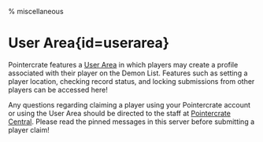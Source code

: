 % miscellaneous

<div class='panel fade js-scroll-anim' data-anim='fade'>

# User Area{id=userarea}

Pointercrate features a [User Area](/login) in which players may create a profile associated with their player on the Demon List. Features such as setting a player location, checking record status, and locking submissions from other players can be accessed here!
  
Any questions regarding claiming a player using your Pointercrate account or using the User Area should be directed to the staff at [Pointercrate Central](https://discord.gg/sQewUEB). Please read the pinned messages in this server before submitting a player claim!
 
</div>
